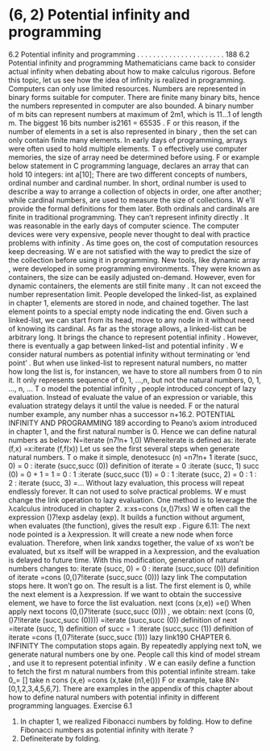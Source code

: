 # (6, 2) Potential infinity and programming

6.2 Potential infinity and programming . . . . . . . . . . . . . . . . . . . . . . 188
6.2 Potential infinity and programming
Mathematicians came back to consider actual infinity when debating about how to make
calculus rigorous. Before this topic, let us see how the idea of infinity is realized in
programming. Computers can only use limited resources. Numbers are represented in
binary forms suitable for computer. There are finite many binary bits, hence the numbers
represented in computer are also bounded. A binary number of m bits can represent
numbers at maximum of 2m 1, which is 11...1 of length m. The biggest 16 bits number
is216 1 = 65535 . F or this reason, if the number of elements in a set is also represented in
binary , then the set can only contain finite many elements. In early days of programming,
arrays were often used to hold multiple elements. T o effectively use computer memories,
the size of array need be determined before using. F or example below statement in C
programming language, declares an array that can hold 10 integers:
int a[10];
There are two different concepts of numbers, ordinal number and cardinal number. In
short, ordinal number is used to describe a way to arrange a collection of objects in order,
one after another; while cardinal numbers, are used to measure the size of collections.
W e’ll provide the formal definitions for them later. Both ordinals and cardinals are finite
in traditional programming. They can’t represent infinity directly . It was reasonable in
the early days of computer science. The computer devices were very expensive, people
never thought to deal with practice problems with infinity . As time goes on, the cost
of computation resources keep decreasing. W e are not satisfied with the way to predict
the size of the collection before using it in programming. New tools, like dynamic array ,
were developed in some programming environments. They were known as containers,
the size can be easily adjusted on-demand. However, even for dynamic containers, the
elements are still finite many . It can not exceed the number representation limit. People
developed the linked-list, as explained in chapter 1, elements are stored in node, and
chained together. The last element points to a special empty node indicating the end.
Given such a linked-list, we can start from its head, move to any node in it without need
of knowing its cardinal. As far as the storage allows, a linked-list can be arbitrary long.
It brings the chance to represent potential infinity .
However, there is eventually a gap between linked-list and potential infinity . W e
consider natural numbers as potential infinity without terminating or ‘end point’ . But
when use linked-list to represent natural numbers, no matter how long the list is, for
instancen, we have to store all numbers from 0 to nin it. It only represents sequence of
0, 1, ...,n, but not the natural numbers, 0, 1, ..., n, ...
T o model the potential infinity , people introduced concept of lazy evaluation. Instead
of evaluate the value of an expression or variable, this evaluation strategy delays it until
the value is needed. F or the natural number example, any number nhas a successor n+16.2. POTENTIAL INFINITY AND PROGRAMMING 189
according to Peano’s axiom introduced in chapter 1, and the first natural number is 0.
Hence we can define natural numbers as below:
N=iterate (n7!n+ 1,0)
Whereiterate is defined as:
iterate (f,x) =x:iterate (f,f(x))
Let us see the first several steps when generate natural numbers. T o make it simple,
denotesucc (n) =n7!n+ 1
iterate (succ, 0) = 0 : iterate (succ,succ (0)) definition of iterate
= 0 :iterate (succ, 1) succ (0) = 0 + 1 = 1
= 0 : 1 :iterate (succ,succ (1))
= 0 : 1 :iterate (succ, 2)
= 0 : 1 : 2 : iterate (succ, 3)
=...
Without lazy evaluation, this process will repeat endlessly forever. It can not used
to solve practical problems. W e must change the link operation to lazy evaluation. One
method is to leverage the λcalculus introduced in chapter 2.
x:xs=cons (x,()7!xs)
W e often call the expression ()7!exp asdelay (exp). It builds a function without
argument, when evaluates (the function), gives the result exp .
Figure 6.11: The next node pointed is a λexpression. It will create a new node when
force evaluation.
Therefore, when link xandxs together, the value of xs won’t be evaluated, but xs
itself will be wrapped in a λexpression, and the evaluation is delayed to future time.
With this modification, generation of natural numbers changes to:
iterate (succ, 0) = 0 : iterate (succ,succ (0)) definition of iterate
=cons (0,()7!iterate (succ,succ (0))) lazy link
The computation stops here. It won’t go on. The result is a list. The first element is
0, while the next element is a λexpression. If we want to obtain the successive element,
we have to force the list evaluation.
next (cons (x,e)) =e()
When apply next tocons (0,()7!iterate (succ,succ (0))) , we obtain:
next (cons (0,()7!iterate (succ,succ (0))))
=iterate (succ,succ (0)) definition of next
=iterate (succ, 1) definition of succ
= 1 :iterate (succ,succ (1)) definition of iterate
=cons (1,()7!iterate (succ,succ (1))) lazy link190 CHAPTER 6. INFINITY
The computation stops again. By repeatedly applying next toN, we generate natural
numbers one by one. People call this kind of model stream , and use it to represent
potential infinity . W e can easily define a function to fetch the first m natural numbers
from this potential infinite stream.
take 0_= []
take n cons (x,e) =cons (x,take (n 1,e()))
F or example, take 8N= [0,1,2,3,4,5,6,7]. There are examples in the appendix
of this chapter about how to define natural numbers with potential infinity in different
programming languages.
Exercise 6.1
1. In chapter 1, we realized Fibonacci numbers by folding. How to define Fibonacci
numbers as potential infinity with iterate ?
2. Defineiterate by folding.
